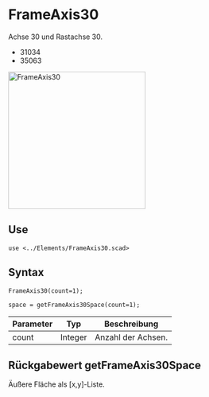 # FrameAxis30

Achse 30 und Rastachse 30.

- 31034
- 35063

<img width="276" alt="FrameAxis30" src="https://user-images.githubusercontent.com/48654609/169644164-b0ab35a4-dd30-434a-98a9-f44cff31832b.png">

## Use
```
use <../Elements/FrameAxis30.scad>
```

## Syntax
```
FrameAxis30(count=1);

space = getFrameAxis30Space(count=1);
```

| Parameter | Typ | Beschreibung |
| ------ | ------ | ------ |
| count | Integer | Anzahl der Achsen. |

## Rückgabewert getFrameAxis30Space
Äußere Fläche als \[x,y]-Liste.
